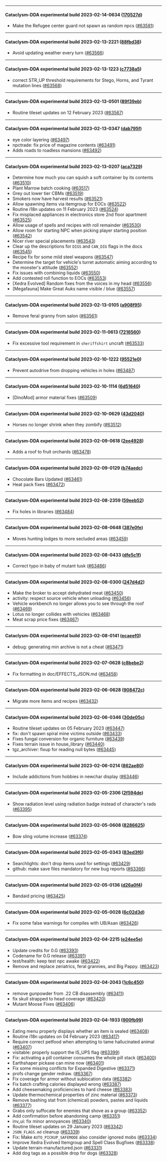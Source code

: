 
---

#### Cataclysm-DDA experimental build 2023-02-14-0634 ([170527d](https://github.com/CleverRaven/Cataclysm-DDA/releases/tag/cdda-experimental-2023-02-14-0634))

* Make the Refugee center guard not spawn as random npcs ([#63581](https://github.com/CleverRaven/Cataclysm-DDA/pull/63581))

---

#### Cataclysm-DDA experimental build 2023-02-13-2221 ([88fbd38](https://github.com/CleverRaven/Cataclysm-DDA/releases/tag/cdda-experimental-2023-02-13-2221))

* Avoid updating weather every turn ([#63566](https://github.com/CleverRaven/Cataclysm-DDA/pull/63566))

---

#### Cataclysm-DDA experimental build 2023-02-13-1223 ([c7738a5](https://github.com/CleverRaven/Cataclysm-DDA/releases/tag/cdda-experimental-2023-02-13-1223))

* correct STR_UP threshold requirements for Stego, Horns, and Tyrant mutation lines ([#63568](https://github.com/CleverRaven/Cataclysm-DDA/pull/63568))

---

#### Cataclysm-DDA experimental build 2023-02-13-0501 ([89f39eb](https://github.com/CleverRaven/Cataclysm-DDA/releases/tag/cdda-experimental-2023-02-13-0501))

* Routine tileset updates on 12 February 2023 ([#63567](https://github.com/CleverRaven/Cataclysm-DDA/pull/63567))

---

#### Cataclysm-DDA experimental build 2023-02-13-0347 ([dab795f](https://github.com/CleverRaven/Cataclysm-DDA/releases/tag/cdda-experimental-2023-02-13-0347))

* eye color layering ([#63497](https://github.com/CleverRaven/Cataclysm-DDA/pull/63497))
* npctrade: fix price of magazine contents ([#63491](https://github.com/CleverRaven/Cataclysm-DDA/pull/63491))
* Adds roads to roadless mansions ([#63492](https://github.com/CleverRaven/Cataclysm-DDA/pull/63492))

---

#### Cataclysm-DDA experimental build 2023-02-13-0207 ([aca7329](https://github.com/CleverRaven/Cataclysm-DDA/releases/tag/cdda-experimental-2023-02-13-0207))

* Determine how much you can squish a soft container by its contents ([#63510](https://github.com/CleverRaven/Cataclysm-DDA/pull/63510))
* Plant Marrow batch cooking ([#63517](https://github.com/CleverRaven/Cataclysm-DDA/pull/63517))
* Grey out lower tier CBMs ([#63519](https://github.com/CleverRaven/Cataclysm-DDA/pull/63519))
* Smokers now have harvest results ([#63521](https://github.com/CleverRaven/Cataclysm-DDA/pull/63521))
* Allow spawning items via itemgroup for EOCs ([#63522](https://github.com/CleverRaven/Cataclysm-DDA/pull/63522))
* Routine i18n updates on 11 February 2023 ([#63524](https://github.com/CleverRaven/Cataclysm-DDA/pull/63524))
* Fix misplaced appliances in electronics store 2nd floor apartment ([#63525](https://github.com/CleverRaven/Cataclysm-DDA/pull/63525))
* Allow usage of spells and recipes with roll remainder ([#63530](https://github.com/CleverRaven/Cataclysm-DDA/pull/63530))
* Allow room for starting NPC when picking player starting position ([#63542](https://github.com/CleverRaven/Cataclysm-DDA/pull/63542))
* Nicer river special placements ([#63543](https://github.com/CleverRaven/Cataclysm-DDA/pull/63543))
* Clear up the descriptions for ``DIGS`` and ``CAN_DIG`` flags in the docs ([#63545](https://github.com/CleverRaven/Cataclysm-DDA/pull/63545))
* Recipe fix for some mild steel weapons ([#63547](https://github.com/CleverRaven/Cataclysm-DDA/pull/63547))
* Determine the target for  vehicle's turret automatic aiming according to the monster's attitude ([#63552](https://github.com/CleverRaven/Cataclysm-DDA/pull/63552))
* Fix issues with combining liquids ([#63550](https://github.com/CleverRaven/Cataclysm-DDA/pull/63550))
* Add contested roll function to EOCs ([#63553](https://github.com/CleverRaven/Cataclysm-DDA/pull/63553))
* [Xedra Evolved] Random fixes from the voices in my head ([#63556](https://github.com/CleverRaven/Cataclysm-DDA/pull/63556))
* [Megafauna] Make Great Auks name visible / blue ([#63557](https://github.com/CleverRaven/Cataclysm-DDA/pull/63557))

---

#### Cataclysm-DDA experimental build 2023-02-13-0105 ([a908f95](https://github.com/CleverRaven/Cataclysm-DDA/releases/tag/cdda-experimental-2023-02-13-0105))

* Remove feral granny from salon ([#63561](https://github.com/CleverRaven/Cataclysm-DDA/pull/63561))

---

#### Cataclysm-DDA experimental build 2023-02-11-0613 ([7216560](https://github.com/CleverRaven/Cataclysm-DDA/releases/tag/cdda-experimental-2023-02-11-0613))

* Fix excessive tool requirement in `sheriffshirt` uncraft ([#63533](https://github.com/CleverRaven/Cataclysm-DDA/pull/63533))

---

#### Cataclysm-DDA experimental build 2023-02-10-1222 ([95521e0](https://github.com/CleverRaven/Cataclysm-DDA/releases/tag/cdda-experimental-2023-02-10-1222))

* Prevent autodrive from dropping vehicles in holes ([#63487](https://github.com/CleverRaven/Cataclysm-DDA/pull/63487))

---

#### Cataclysm-DDA experimental build 2023-02-10-1114 ([6d51640](https://github.com/CleverRaven/Cataclysm-DDA/releases/tag/cdda-experimental-2023-02-10-1114))

* [DinoMod] armor material fixes ([#63509](https://github.com/CleverRaven/Cataclysm-DDA/pull/63509))

---

#### Cataclysm-DDA experimental build 2023-02-10-0629 ([43d2040](https://github.com/CleverRaven/Cataclysm-DDA/releases/tag/cdda-experimental-2023-02-10-0629))

* Horses no longer shrink when they zombify ([#63512](https://github.com/CleverRaven/Cataclysm-DDA/pull/63512))

---

#### Cataclysm-DDA experimental build 2023-02-09-0618 ([2ee4928](https://github.com/CleverRaven/Cataclysm-DDA/releases/tag/cdda-experimental-2023-02-09-0618))

* Adds a roof to fruit orchards ([#63478](https://github.com/CleverRaven/Cataclysm-DDA/pull/63478))

---

#### Cataclysm-DDA experimental build 2023-02-09-0129 ([b74aedc](https://github.com/CleverRaven/Cataclysm-DDA/releases/tag/cdda-experimental-2023-02-09-0129))

* Chocolate Bars Updated ([#63461](https://github.com/CleverRaven/Cataclysm-DDA/pull/63461))
* Heat pack fixes ([#63472](https://github.com/CleverRaven/Cataclysm-DDA/pull/63472))

---

#### Cataclysm-DDA experimental build 2023-02-08-2359 ([59eeb52](https://github.com/CleverRaven/Cataclysm-DDA/releases/tag/cdda-experimental-2023-02-08-2359))

* Fix holes in libraries ([#63484](https://github.com/CleverRaven/Cataclysm-DDA/pull/63484))

---

#### Cataclysm-DDA experimental build 2023-02-08-0648 ([387e0fe](https://github.com/CleverRaven/Cataclysm-DDA/releases/tag/cdda-experimental-2023-02-08-0648))

* Moves hunting lodges to more secluded areas ([#63459](https://github.com/CleverRaven/Cataclysm-DDA/pull/63459))

---

#### Cataclysm-DDA experimental build 2023-02-08-0433 ([dfe5c1f](https://github.com/CleverRaven/Cataclysm-DDA/releases/tag/cdda-experimental-2023-02-08-0433))

* Correct typo in baby of mutant tusk ([#63486](https://github.com/CleverRaven/Cataclysm-DDA/pull/63486))

---

#### Cataclysm-DDA experimental build 2023-02-08-0300 ([247d4d2](https://github.com/CleverRaven/Cataclysm-DDA/releases/tag/cdda-experimental-2023-02-08-0300))

* Make the broker to accept dehydrated meat ([#63450](https://github.com/CleverRaven/Cataclysm-DDA/pull/63450))
* activity: respect source vehicle when unloading ([#63456](https://github.com/CleverRaven/Cataclysm-DDA/pull/63456))
* Vehicle workbench no longer allows you to see through the roof ([#63469](https://github.com/CleverRaven/Cataclysm-DDA/pull/63469))
* Lotus no longer collides with vehicles ([#63468](https://github.com/CleverRaven/Cataclysm-DDA/pull/63468))
* Meat scrap price fixes ([#63467](https://github.com/CleverRaven/Cataclysm-DDA/pull/63467))

---

#### Cataclysm-DDA experimental build 2023-02-08-0141 ([ecaeef0](https://github.com/CleverRaven/Cataclysm-DDA/releases/tag/cdda-experimental-2023-02-08-0141))

* debug: generating min archive is not a cheat ([#63471](https://github.com/CleverRaven/Cataclysm-DDA/pull/63471))

---

#### Cataclysm-DDA experimental build 2023-02-07-0628 ([c8bebe2](https://github.com/CleverRaven/Cataclysm-DDA/releases/tag/cdda-experimental-2023-02-07-0628))

* Fix formatting in doc/EFFECTS_JSON.md ([#63458](https://github.com/CleverRaven/Cataclysm-DDA/pull/63458))

---

#### Cataclysm-DDA experimental build 2023-02-06-0628 ([908472c](https://github.com/CleverRaven/Cataclysm-DDA/releases/tag/cdda-experimental-2023-02-06-0628))

* Migrate more items and recipes ([#63432](https://github.com/CleverRaven/Cataclysm-DDA/pull/63432))

---

#### Cataclysm-DDA experimental build 2023-02-06-0346 ([30de05c](https://github.com/CleverRaven/Cataclysm-DDA/releases/tag/cdda-experimental-2023-02-06-0346))

* Routine tileset updates on 05 February 2023 ([#63447](https://github.com/CleverRaven/Cataclysm-DDA/pull/63447))
* fix: don't spawn spiral mine victims outside ([#63433](https://github.com/CleverRaven/Cataclysm-DDA/pull/63433))
* Fixes fungal conversion for organic furniture ([#63439](https://github.com/CleverRaven/Cataclysm-DDA/pull/63439))
* Fixes terrain issue in house_library ([#63440](https://github.com/CleverRaven/Cataclysm-DDA/pull/63440))
* tgz_archiver: fixup for reading null bytes ([#63445](https://github.com/CleverRaven/Cataclysm-DDA/pull/63445))

---

#### Cataclysm-DDA experimental build 2023-02-06-0214 ([862ae80](https://github.com/CleverRaven/Cataclysm-DDA/releases/tag/cdda-experimental-2023-02-06-0214))

* Include addictions from hobbies in newchar display ([#63446](https://github.com/CleverRaven/Cataclysm-DDA/pull/63446))

---

#### Cataclysm-DDA experimental build 2023-02-05-2306 ([2f594de](https://github.com/CleverRaven/Cataclysm-DDA/releases/tag/cdda-experimental-2023-02-05-2306))

* Show radiation level using radiation badge instead of character's rads ([#63395](https://github.com/CleverRaven/Cataclysm-DDA/pull/63395))

---

#### Cataclysm-DDA experimental build 2023-02-05-0608 ([8286625](https://github.com/CleverRaven/Cataclysm-DDA/releases/tag/cdda-experimental-2023-02-05-0608))

* Bow sling volume increase ([#63374](https://github.com/CleverRaven/Cataclysm-DDA/pull/63374))

---

#### Cataclysm-DDA experimental build 2023-02-05-0343 ([83ed3f6](https://github.com/CleverRaven/Cataclysm-DDA/releases/tag/cdda-experimental-2023-02-05-0343))

* Searchlights: don't drop items used for settings ([#63429](https://github.com/CleverRaven/Cataclysm-DDA/pull/63429))
* github: make save files mandatory for new bug reports ([#63366](https://github.com/CleverRaven/Cataclysm-DDA/pull/63366))

---

#### Cataclysm-DDA experimental build 2023-02-05-0136 ([d26a0f4](https://github.com/CleverRaven/Cataclysm-DDA/releases/tag/cdda-experimental-2023-02-05-0136))

* Bandaid pricing ([#63425](https://github.com/CleverRaven/Cataclysm-DDA/pull/63425))

---

#### Cataclysm-DDA experimental build 2023-02-05-0028 ([6c02d3d](https://github.com/CleverRaven/Cataclysm-DDA/releases/tag/cdda-experimental-2023-02-05-0028))

* Fix some false warnings for compiles with UB/Asan ([#63426](https://github.com/CleverRaven/Cataclysm-DDA/pull/63426))

---

#### Cataclysm-DDA experimental build 2023-02-04-2215 ([e24ee5e](https://github.com/CleverRaven/Cataclysm-DDA/releases/tag/cdda-experimental-2023-02-04-2215))

* Update credits for 0.G ([#63393](https://github.com/CleverRaven/Cataclysm-DDA/pull/63393))
* Codename for 0.G release ([#63391](https://github.com/CleverRaven/Cataclysm-DDA/pull/63391))
* test/health: keep test npc awake ([#63422](https://github.com/CleverRaven/Cataclysm-DDA/pull/63422))
* Remove and replace zeriatrics, feral grannies, and Big Pappy. ([#63423](https://github.com/CleverRaven/Cataclysm-DDA/pull/63423))

---

#### Cataclysm-DDA experimental build 2023-02-04-2043 ([1c6c450](https://github.com/CleverRaven/Cataclysm-DDA/releases/tag/cdda-experimental-2023-02-04-2043))

* remove gunpowder from .22 CB disassembly ([#63411](https://github.com/CleverRaven/Cataclysm-DDA/pull/63411))
* fix skull strapped to head coverage ([#63420](https://github.com/CleverRaven/Cataclysm-DDA/pull/63420))
* Mutant Moose Fixes ([#63406](https://github.com/CleverRaven/Cataclysm-DDA/pull/63406))

---

#### Cataclysm-DDA experimental build 2023-02-04-1933 ([900fb99](https://github.com/CleverRaven/Cataclysm-DDA/releases/tag/cdda-experimental-2023-02-04-1933))

* Eating menu properly displays whether an item is sealed ([#63408](https://github.com/CleverRaven/Cataclysm-DDA/pull/63408))
* Routine i18n updates on 04 February 2023 ([#63417](https://github.com/CleverRaven/Cataclysm-DDA/pull/63417))
* Require correct petfood when attempting to tame hallucinated animal ([#63407](https://github.com/CleverRaven/Cataclysm-DDA/pull/63407))
* visitable: properly support the IS_UPS flag ([#63399](https://github.com/CleverRaven/Cataclysm-DDA/pull/63399))
* Fix: activating a pill container consumes the whole pill stack ([#63400](https://github.com/CleverRaven/Cataclysm-DDA/pull/63400))
* Earthshaper pickaxe can mine now ([#63401](https://github.com/CleverRaven/Cataclysm-DDA/pull/63401))
* Fix some missing conflicts for Expanded Digestive ([#63371](https://github.com/CleverRaven/Cataclysm-DDA/pull/63371))
* profs change gender redraw. ([#63367](https://github.com/CleverRaven/Cataclysm-DDA/pull/63367))
* Fix coverage for armor without sublocation data ([#63382](https://github.com/CleverRaven/Cataclysm-DDA/pull/63382))
* Fix batch crafting calories displayed wrong ([#63387](https://github.com/CleverRaven/Cataclysm-DDA/pull/63387))
* Add cheesemaking proficiencies to hard cheese ([#63383](https://github.com/CleverRaven/Cataclysm-DDA/pull/63383))
* Update thermochemical properties of zinc material ([#63373](https://github.com/CleverRaven/Cataclysm-DDA/pull/63373))
* Remove bashing stat from (chemical) powders, pastes and liquids ([#63377](https://github.com/CleverRaven/Cataclysm-DDA/pull/63377))
* Grabs only suffocate for enemies that shove as a group ([#63352](https://github.com/CleverRaven/Cataclysm-DDA/pull/63352))
* Add confirmation before abandoning camp ([#63351](https://github.com/CleverRaven/Cataclysm-DDA/pull/63351))
* inv_ui: fix minor annoyances ([#63340](https://github.com/CleverRaven/Cataclysm-DDA/pull/63340))
* Routine tileset updates on 29 January 2023 ([#63342](https://github.com/CleverRaven/Cataclysm-DDA/pull/63342))
* `JSON_FLAGS.md` cleanup ([#63339](https://github.com/CleverRaven/Cataclysm-DDA/pull/63339))
* Fix: Make `AUTO_PICKUP_SAFEMODE` also consider ignored mobs ([#63334](https://github.com/CleverRaven/Cataclysm-DDA/pull/63334))
* Improve Xedra Evolved Itemgroup and Spell Class Bugfixes ([#63338](https://github.com/CleverRaven/Cataclysm-DDA/pull/63338))
* Update terrain-manufactured.json ([#63331](https://github.com/CleverRaven/Cataclysm-DDA/pull/63331))
* Add dog tags as a possible drop for dogs ([#63328](https://github.com/CleverRaven/Cataclysm-DDA/pull/63328))
